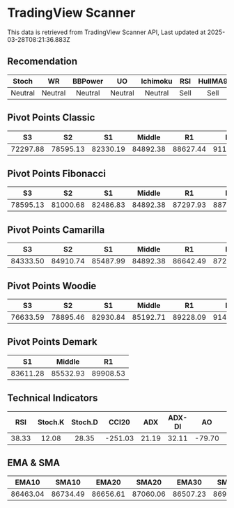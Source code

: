 # TradingView Scanner
This data is retrieved from TradingView Scanner API, Last updated at 2025-03-28T08:21:36.883Z

## Recomendation
| Stoch | WR | BBPower | UO | Ichimoku | RSI | HullMA9 |
| :---: | :---: | :---: | :---: | :---: | :---: | :---: |
| Neutral | Neutral | Neutral | Neutral | Neutral | Sell | Sell |

## Pivot Points Classic
| S3 | S2 | S1 | Middle | R1 | R2 | R3 |
| :---: | :---: | :---: | :---: | :---: | :---: | :---: |
| 72297.88 | 78595.13 | 82330.19 | 84892.38 | 88627.44 | 91189.63 | 97486.88 |

## Pivot Points Fibonacci
| S3 | S2 | S1 | Middle | R1 | R2 | R3 |
| :---: | :---: | :---: | :---: | :---: | :---: | :---: |
| 78595.13 | 81000.68 | 82486.83 | 84892.38 | 87297.93 | 88784.08 | 91189.63 |

## Pivot Points Camarilla
| S3 | S2 | S1 | Middle | R1 | R2 | R3 |
| :---: | :---: | :---: | :---: | :---: | :---: | :---: |
| 84333.50 | 84910.74 | 85487.99 | 84892.38 | 86642.49 | 87219.74 | 87796.98 |

## Pivot Points Woodie
| S3 | S2 | S1 | Middle | R1 | R2 | R3 |
| :---: | :---: | :---: | :---: | :---: | :---: | :---: |
| 76633.59 | 78895.46 | 82930.84 | 85192.71 | 89228.09 | 91489.96 | 95525.34 |

## Pivot Points Demark
| S1 | Middle | R1 |
| :---: | :---: | :---: |
| 83611.28 | 85532.93 | 89908.53 |

## Technical Indicators
| RSI | Stoch.K | Stoch.D | CCI20 | ADX | ADX-DI | AO | Mom | MACD | MACD | W.R | HullMA9 |
| :---: | :---: | :---: | :---: | :---: | :---: | :---: | :---: | :---: | :---: | :---: | :---: |
| 38.33 | 12.08 | 28.35 | -251.03 | 21.19 | 32.11 | -79.70 | -1444.00 | -28.58 | 298.80 | -99.95 | 85624.99 |

## EMA & SMA
| EMA10 | SMA10 | EMA20 | SMA20 | EMA30 | SMA30 | EMA50 | SMA50 | EMA100 | SMA100 | EMA200 | SMA200 |
| :---: | :---: | :---: | :---: | :---: | :---: | :---: | :---: | :---: | :---: | :---: | :---: |
| 86463.04 | 86734.49 | 86656.61 | 87060.06 | 86507.23 | 86971.12 | 86070.97 | 85905.76 | 85730.59 | 84628.57 | 87154.41 | 85891.46 |